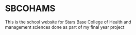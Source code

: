 # SBCOHAMS
This is the school website for Stars Base College of Health and management sciences done as part of my final year project
